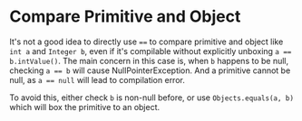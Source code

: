 # Compare Primitive and Object

It's not a good idea to directly use `==` to compare primitive and object like `int a` and `Integer b`, even if it's compilable without explicitly unboxing `a == b.intValue()`. The main concern in this case is, when `b` happens to be null, checking `a == b` will cause NullPointerException. And a primitive cannot be null, as `a == null` will lead to compilation error.

To avoid this, either check `b` is non-null before, or use `Objects.equals(a, b)` which will box the primitive to an object.
